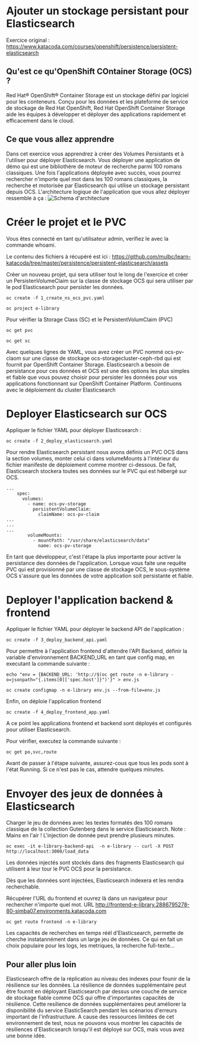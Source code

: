 # Ajouter un stockage persistant pour Elasticsearch

Exercice original :  https://www.katacoda.com/courses/openshift/persistence/persistent-elasticsearch

## Qu'est ce qu'OpenShift COntainer Storage (OCS) ?
Red Hat® OpenShift® Container Storage est un stockage défini par logiciel pour les conteneurs. Conçu pour les données et les plateforme de service de stockage de Red Hat OpenShift, Red Hat OpenShift Container Storage aide les équipes à développer et déployer des applications rapidement et efficacement dans le cloud.

## Ce que vous allez apprendre
Dans cet exercice vous apprendrez à créer des Volumes Persistants et à l'utiliser pour déployer Elasticsearch. Vous déployer une application de démo qui est une bibliothère de moteur de recherche parmi 100 romans classiques. Une fois l'applications déployée avec succès, vous pourrez rechercher n'importe quel mot dans les 100 romans classiques, la recherche et motorisée par Elasticsearch qui utilise un stockage persistant depuis OCS. L'architecture logique de l'application que vous allez déployer ressemble à ça : 
![Schema d'architecture](https://github.com/mulbc/learn-katacoda/raw/master/persistence/persistent-elasticsearch/architecture.png)

# Créer le projet et le PVC
Vous êtes connecté en tant qu'utilisateur admin, verifiez le avec la commande whoami.

Le contenu des fichiers à récupéré est ici : https://github.com/mulbc/learn-katacoda/tree/master/persistence/persistent-elasticsearch/assets 

Créer un nouveau projet, qui sera utiliser tout le long de l'exercice et créer un PersistenVolumeClaim sur la classe de stockage OCS qui sera utiliser par le pod Elasticsearch pour persister les données.
```
oc create -f 1_create_ns_ocs_pvc.yaml

oc project e-library
```
Pour vérifier la Storage Class (SC) et le PersistentVolumClaim (PVC)
```
oc get pvc

oc get sc
```
Avec quelques lignes de YAML, vous avez créer un PVC nommé ocs-pv-claom sur une classe de stockage ocs-storagecluster-ceph-rbd qui est fournit par OpenShift Container Storage. Elasticsearch a besoin de persistance pour ces données et OCS est une des options les plus simples et fiable que vous pouvez choisir pour persister les données pour vos applications fonctionnant sur OpenShift Container Platform.
Continuons avec le déploiement du cluster Elasticsearch

# Deployer Elasticsearch sur OCS
Appliquer le fichier YAML pour déployer Elasticsearch :
```
oc create -f 2_deploy_elasticsearch.yaml
```
Pour rendre Elasticsearch persistant nous avons définis un PVC OCS dans la section volumes, monter celui ci dans volumeMounts à l'intérieur du fichier manifeste de déploiement comme montrer ci-dessous. De fait, Elasticsearch stockera toutes ses données sur le PVC qui est hébergé sur OCS.
```
...
    spec:
      volumes:
        - name: ocs-pv-storage
          persistentVolumeClaim:
            claimName: ocs-pv-claim
...
...
...
        volumeMounts:
          - mountPath: "/usr/share/elasticsearch/data"
            name: ocs-pv-storage
```
En tant que développeur, c'est l'étape la plus importante pour activer la persistance des données de l'application. Lorsque vous faite une requête PVC qui est provisionné par une classe de stockage OCS, le sous-système OCS s'assure que les données de votre application soit persistante et fiable.

# Deployer l'application backend & frontend
Appliquer le fichier YAML pour déployer le backend API de l'application :
```
oc create -f 3_deploy_backend_api.yaml
```
Pour permettre à l'application frontend d'attendre l'API Backend, définir la variable d'environnement BACKEND_URL en tant que config map, en executant la commande suivante :
```
echo "env = {BACKEND_URL: 'http://$(oc get route -n e-library -o=jsonpath="{.items[0]['spec.host']}")'}" > env.js

oc create configmap -n e-library env.js --from-file=env.js
```
Enfin, on déploie l'application frontend
```
oc create -f 4_deploy_frontend_app.yaml
```
A ce point les applications frontend et backend sont déployés et configurés pour utiliser Elasticsearch.

Pour vérifier, executez la commande suivante :
```
oc get po,svc,route
```
Avant de passer à l'étape suivante, assurez-cous que tous les pods sont à l'état Running. Si ce n'est pas le cas, attendre quelques minutes.

# Envoyer des jeux de données à  Elasticsearch
Charger le jeu de données avec les textes formatés des 100 romans classique de la collection Gutenberg dans le service Elasticsearch.
Note : Mains en l'air ! L'injection de donnée peut prendre plusieurs minutes.
```
oc exec -it e-library-backend-api  -n e-library -- curl -X POST http://localhost:3000/load_data
```
Les données injectés sont stockés dans des fragments Elasticsearch qui utilisent à leur tour le PVC OCS pour la persistance.

Dès que les données sont injectées, Elasticsearch indexera et les rendra recherchable.

Récupérer l'URL du frontend et ouvrez là dans un navigateur pour rechercher n'importe quel mot.
URL http://frontend-e-library.2886795278-80-simba07.environments.katacoda.com
```
oc get route frontend -n e-library
```
Les capacités de recherches en temps réél d'Elasticsearch, permette de cherche instatannément dans un large jeu de données.
Ce qui en fait un choix populaire pour les logs, les metriques, la recherche full-texte...

## Pour aller plus loin 
Elasticsearch offre de la réplication au niveau des indexes pour founir de la résilience sur les données.
La résilience de données supplémentaire peut être fournit en déployant Elasticsearch par dessus une couche de service de stockage fiable comme OCS qui offre d'importantes capacités de résilience. Cette resilience de données supplémentaires peut améliorer la disponibilité du service ElasticSearch pendant les scénarios d'erreurs important de l'infrastructure. A cause des ressources limitées de cet environnement de test, nous ne pouvons vous montrer les capacités de résiliences d'Elasticsearch lorsqu'il est déployé sur OCS, mais vous avez une bonne idée.


